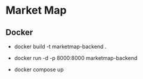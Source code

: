 # Market Map 

## Docker
- docker build -t marketmap-backend .
- docker run -d -p 8000:8000 marketmap-backend

- docker compose up
